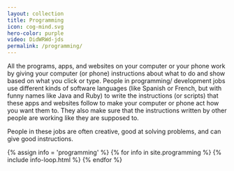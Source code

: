 ```yaml
---
layout: collection
title: Programming
icon: cog-mind.svg
hero-color: purple
video: DidWRWd-jds
permalink: /programming/
---
```

<section class="db center measure f4">
<p>All the programs, apps, and websites on your computer or your phone work by giving your computer (or phone) instructions about what to do and show based on what you click or type. People in programming/ development jobs use different kinds of software languages (like Spanish or French, but with funny names like Java and Ruby) to write the instructions (or scripts) that these apps and websites follow to make your computer or phone act how you want them to. They also make sure that the instructions written by other people are working like they are supposed to.</p>

<p>People in these jobs are often creative, good at solving problems, and can give good instructions.</p>
</section>
   <div class="cf pa2">
  {% assign info = 'programming' %}
  {% for info in site.programming %}
    {% include info-loop.html %}
{% endfor %}
 </div>